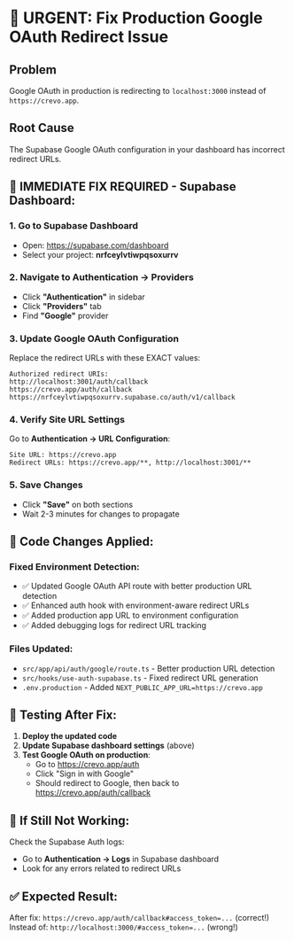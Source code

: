 # 🚨 URGENT: Fix Production Google OAuth Redirect Issue

## Problem
Google OAuth in production is redirecting to `localhost:3000` instead of `https://crevo.app`.

## Root Cause
The Supabase Google OAuth configuration in your dashboard has incorrect redirect URLs.

## 🔧 **IMMEDIATE FIX REQUIRED - Supabase Dashboard:**

### 1. **Go to Supabase Dashboard**
   - Open: https://supabase.com/dashboard
   - Select your project: **nrfceylvtiwpqsoxurrv**

### 2. **Navigate to Authentication → Providers**
   - Click **"Authentication"** in sidebar
   - Click **"Providers"** tab
   - Find **"Google"** provider

### 3. **Update Google OAuth Configuration**
   Replace the redirect URLs with these EXACT values:

   ```
   Authorized redirect URIs:
   http://localhost:3001/auth/callback
   https://crevo.app/auth/callback
   https://nrfceylvtiwpqsoxurrv.supabase.co/auth/v1/callback
   ```

### 4. **Verify Site URL Settings**
   Go to **Authentication → URL Configuration**:
   
   ```
   Site URL: https://crevo.app
   Redirect URLs: https://crevo.app/**, http://localhost:3001/**
   ```

### 5. **Save Changes**
   - Click **"Save"** on both sections
   - Wait 2-3 minutes for changes to propagate

## 🔧 **Code Changes Applied:**

### Fixed Environment Detection:
- ✅ Updated Google OAuth API route with better production URL detection
- ✅ Enhanced auth hook with environment-aware redirect URLs  
- ✅ Added production app URL to environment configuration
- ✅ Added debugging logs for redirect URL tracking

### Files Updated:
- `src/app/api/auth/google/route.ts` - Better production URL detection
- `src/hooks/use-auth-supabase.ts` - Fixed redirect URL generation
- `.env.production` - Added `NEXT_PUBLIC_APP_URL=https://crevo.app`

## 🧪 **Testing After Fix:**

1. **Deploy the updated code**
2. **Update Supabase dashboard settings** (above)
3. **Test Google OAuth on production**:
   - Go to https://crevo.app/auth
   - Click "Sign in with Google"
   - Should redirect to Google, then back to https://crevo.app/auth/callback

## 🚨 **If Still Not Working:**

Check the Supabase Auth logs:
- Go to **Authentication → Logs** in Supabase dashboard
- Look for any errors related to redirect URLs

## ✅ **Expected Result:**
After fix: `https://crevo.app/auth/callback#access_token=...` (correct!)
Instead of: `http://localhost:3000/#access_token=...` (wrong!)